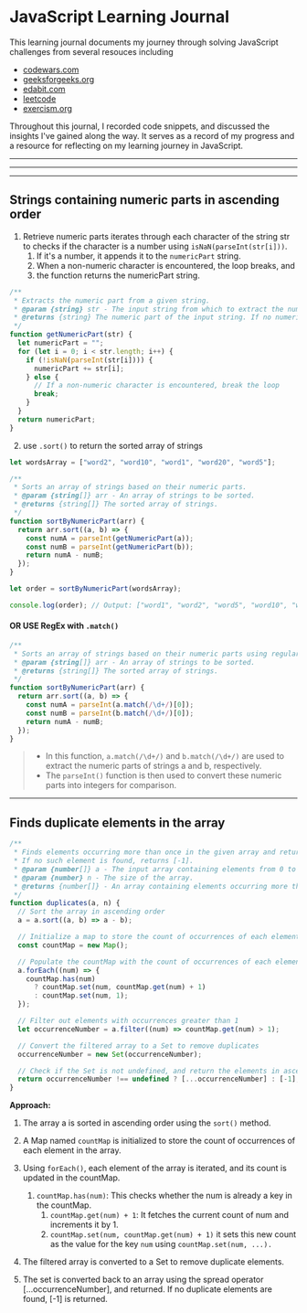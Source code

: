 # JavaScript Learning Journal

This learning journal documents my journey through solving JavaScript challenges from several resouces including

- [codewars.com](https://www.codewars.com/users/jgchoti)
- [geeksforgeeks.org](https://www.geeksforgeeks.org/user/jgchoto42h/)
- [edabit.com](https://edabit.com/user/WT4DRCWmoNwZYNnCC)
- [leetcode](https://leetcode.com/jgchoti/)
- [exercism.org](https://exercism.org)

Throughout this journal, I recorded code snippets, and discussed the insights I've gained along the way. It serves as a record of my progress and a resource for reflecting on my learning journey in JavaScript.

---



---


---

## Strings containing numeric parts in ascending order

1. Retrieve numeric parts iterates through each character of the string str to checks if the character is a number using `isNaN(parseInt(str[i]))`.
   1. If it's a number, it appends it to the `numericPart` string.
   2. When a non-numeric character is encountered, the loop breaks, and
   3. the function returns the numericPart string.

```js
/**
 * Extracts the numeric part from a given string.
 * @param {string} str - The input string from which to extract the numeric part.
 * @returns {string} The numeric part of the input string. If no numeric part is found, an empty string is returned.
 */
function getNumericPart(str) {
  let numericPart = "";
  for (let i = 0; i < str.length; i++) {
    if (!isNaN(parseInt(str[i]))) {
      numericPart += str[i];
    } else {
      // If a non-numeric character is encountered, break the loop
      break;
    }
  }
  return numericPart;
}
```

2. use `.sort()` to return the sorted array of strings

```js
let wordsArray = ["word2", "word10", "word1", "word20", "word5"];

/**
 * Sorts an array of strings based on their numeric parts.
 * @param {string[]} arr - An array of strings to be sorted.
 * @returns {string[]} The sorted array of strings.
 */
function sortByNumericPart(arr) {
  return arr.sort((a, b) => {
    const numA = parseInt(getNumericPart(a));
    const numB = parseInt(getNumericPart(b));
    return numA - numB;
  });
}

let order = sortByNumericPart(wordsArray);

console.log(order); // Output: ["word1", "word2", "word5", "word10", "word20"]
```

#### OR USE RegEx with `.match()`

```js
/**
 * Sorts an array of strings based on their numeric parts using regular expressions.
 * @param {string[]} arr - An array of strings to be sorted.
 * @returns {string[]} The sorted array of strings.
 */
function sortByNumericPart(arr) {
  return arr.sort((a, b) => {
    const numA = parseInt(a.match(/\d+/)[0]);
    const numB = parseInt(b.match(/\d+/)[0]);
    return numA - numB;
  });
}
```

> - In this function, `a.match(/\d+/)` and `b.match(/\d+/)` are used to extract the numeric parts of strings a and b, respectively.
> - The `parseInt()` function is then used to convert these numeric parts into integers for comparison.

---

## Finds duplicate elements in the array

```js
/**
 * Finds elements occurring more than once in the given array and returns them in ascending order.
 * If no such element is found, returns [-1].
 * @param {number[]} a - The input array containing elements from 0 to N-1.
 * @param {number} n - The size of the array.
 * @returns {number[]} - An array containing elements occurring more than once in ascending order, or [-1] if none found.
 */
function duplicates(a, n) {
  // Sort the array in ascending order
  a = a.sort((a, b) => a - b);

  // Initialize a map to store the count of occurrences of each element
  const countMap = new Map();

  // Populate the countMap with the count of occurrences of each element
  a.forEach((num) => {
    countMap.has(num)
      ? countMap.set(num, countMap.get(num) + 1)
      : countMap.set(num, 1);
  });

  // Filter out elements with occurrences greater than 1
  let occurrenceNumber = a.filter((num) => countMap.get(num) > 1);

  // Convert the filtered array to a Set to remove duplicates
  occurrenceNumber = new Set(occurrenceNumber);

  // Check if the Set is not undefined, and return the elements in ascending order
  return occurrenceNumber !== undefined ? [...occurrenceNumber] : [-1];
}
```

**Approach:**

1. The array a is sorted in ascending order using the `sort()` method.
2. A Map named `countMap` is initialized to store the count of occurrences of each element in the array.
3. Using `forEach()`, each element of the array is iterated, and its count is updated in the countMap.

   1. `countMap.has(num)`: This checks whether the num is already a key in the countMap.
      1. `countMap.get(num) + 1`: It fetches the current count of num and increments it by 1.
      2. `countMap.set(num, countMap.get(num) + 1)` it sets this new count as the value for the key `num` using `countMap.set(num, ...).`

4. The filtered array is converted to a Set to remove duplicate elements.
5. The set is converted back to an array using the spread operator [...occurrenceNumber], and returned. If no duplicate elements are found, [-1] is returned.
